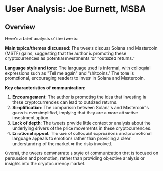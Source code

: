 # User Analysis: Joe Burnett, MSBA

## Overview

Here's a brief analysis of the tweets:

**Main topics/themes discussed:**
The tweets discuss Solana and Mastercoin (MSTR) gains, suggesting that the author is promoting these cryptocurrencies as potential investments for "outsized returns."

**Language style and tone:**
The language used is informal, with colloquial expressions such as "Tell me again" and "shitcoins." The tone is promotional, encouraging readers to invest in Solana and Mastercoin.

**Key characteristics of communication:**

1. **Encouragement**: The author is promoting the idea that investing in these cryptocurrencies can lead to outsized returns.
2. **Simplification**: The comparison between Solana's and Mastercoin's gains is oversimplified, implying that they are a more attractive investment option.
3. **Lack of depth**: The tweets provide little context or analysis about the underlying drivers of the price movements in these cryptocurrencies.
4. **Emotional appeal**: The use of colloquial expressions and promotional language appeals to emotions rather than providing a clear understanding of the market or the risks involved.

Overall, the tweets demonstrate a style of communication that is focused on persuasion and promotion, rather than providing objective analysis or insights into the cryptocurrency market.